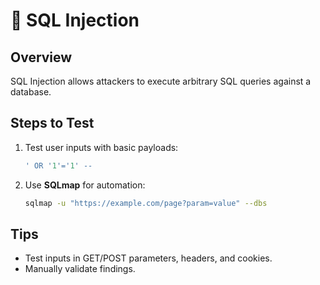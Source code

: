 # 🐘 SQL Injection

## Overview
SQL Injection allows attackers to execute arbitrary SQL queries against a database.

## Steps to Test
1. Test user inputs with basic payloads:
    ```sql
    ' OR '1'='1' --
    ```
2. Use **SQLmap** for automation:
    ```bash
    sqlmap -u "https://example.com/page?param=value" --dbs
    ```

## Tips
- Test inputs in GET/POST parameters, headers, and cookies.
- Manually validate findings.